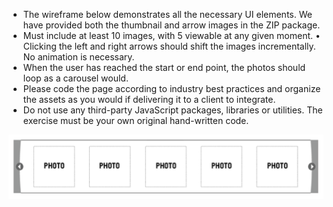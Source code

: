 * The wireframe below demonstrates all the necessary UI elements. We have provided both the thumbnail and arrow images in the ZIP package.
* Must include at least 10 images, with 5 viewable at any given moment. •	Clicking the left and right arrows should shift the images incrementally. No animation is necessary.
* When the user has reached the start or end point, the photos should loop as a carousel would.
* Please code the page according to industry best practices and organize the assets as you would if delivering it to a client to integrate.
* Do not use any third-party JavaScript packages, libraries or utilities. The exercise must be your own original hand-written code.

![Wireframe](https://github.com/adamesque/javascript_exercise/raw/master/wireframe.png)